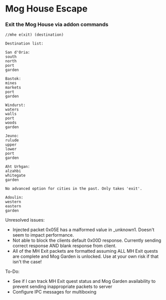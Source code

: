 # Mog House Escape
### Exit the Mog House via addon commands

```
//mhe e(xit) (destination)

Destination list:

San d'Oria:
south
north
port
garden

Bastok:
mines
markets
port
garden

Windurst:
waters
walls
port
woods
garden

Jeuno:
rulude
upper
lower
port
garden

Aht Urhgan:
alzahbi
whitegate
garden

No advanced option for cities in the past. Only takes 'exit'.

Adoulin:
western
eastern
garden
```

Unresolved issues:
- Injected packet 0x05E has a malformed value in _unknown1. Doesn't seem to impact performance.
- Not able to block the clients default 0x00D response. Currently sending correct response AND blank response from client.
- All of the MH Exit packets are formatted assuming ALL MH Exit quests are complete and Mog Garden is unlocked. Use at your own risk if that isn't the case!

To-Do:
- See if I can track MH Exit quest status and Mog Garden availability to prevent sending inappropriate packets to server
- Configure IPC messages for multiboxing
